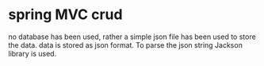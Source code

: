 # spring MVC crud
no database has been used, rather a simple json file has been used to store the data. 
data is stored as json format. To parse the json string Jackson library is used. 
